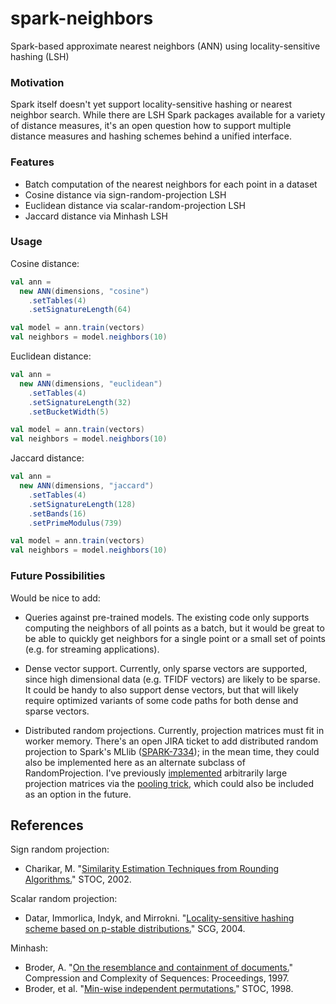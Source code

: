 # spark-neighbors

Spark-based approximate nearest neighbors (ANN) using locality-sensitive hashing (LSH)

### Motivation

Spark itself doesn't yet support locality-sensitive hashing or nearest neighbor search. While there are LSH Spark packages available for a variety of distance measures, it's an open question how to support multiple distance measures and hashing schemes behind a unified interface.

### Features
- Batch computation of the nearest neighbors for each point in a dataset
- Cosine distance via sign-random-projection LSH
- Euclidean distance via scalar-random-projection LSH
- Jaccard distance via Minhash LSH

### Usage

Cosine distance:

```scala
val ann =
  new ANN(dimensions, "cosine")
    .setTables(4)
    .setSignatureLength(64)

val model = ann.train(vectors)
val neighbors = model.neighbors(10)
```

Euclidean distance:
```scala
val ann =
  new ANN(dimensions, "euclidean")
    .setTables(4)
    .setSignatureLength(32)
    .setBucketWidth(5)

val model = ann.train(vectors)
val neighbors = model.neighbors(10)
```

Jaccard distance:
```scala
val ann =
  new ANN(dimensions, "jaccard")
    .setTables(4)
    .setSignatureLength(128)
    .setBands(16)
    .setPrimeModulus(739)

val model = ann.train(vectors)
val neighbors = model.neighbors(10)
```

### Future Possibilities

Would be nice to add:

- Queries against pre-trained models. The existing code only supports computing the neighbors of all points as a batch, but it would be great to be able to quickly get neighbors for a single point or a small set of points (e.g. for streaming applications).

- Dense vector support. Currently, only sparse vectors are supported, since high dimensional data (e.g. TFIDF vectors) are likely to be sparse. It could be handy to also support dense vectors, but that will likely require optimized variants of some code paths for both dense and sparse vectors.

- Distributed random projections. Currently, projection matrices must fit in worker memory. There's an open JIRA ticket to add distributed random projection to Spark's MLlib ([SPARK-7334](https://issues.apache.org/jira/browse/SPARK-7334)); in the mean time, they could also be implemented here as an alternate subclass of RandomProjection. I've previously [implemented](https://github.com/karlhigley/lexrank-summarizer/blob/master/src/main/scala/io/github/karlhigley/lexrank/SignRandomProjectionLSH.scala) arbitrarily large projection matrices via the [pooling trick](http://personal.denison.edu/~lalla/papers/online-lsh.pdf), which could also be included as an option in the future.

## References

Sign random projection:
- Charikar, M. "[Similarity Estimation Techniques from Rounding Algorithms.](http://www.cs.princeton.edu/courses/archive/spr04/cos598B/bib/CharikarEstim.pdf)" STOC, 2002.

Scalar random projection:
- Datar, Immorlica, Indyk, and Mirrokni. "[Locality-sensitive hashing scheme based on p-stable distributions.](http://www.cs.princeton.edu/courses/archive/spr05/cos598E/bib/p253-datar.pdf)" SCG, 2004.

Minhash:
- Broder, A. "[On the resemblance and containment of documents.](http://www.cs.princeton.edu/courses/archive/spr05/cos598E/bib/broder97resemblance.pdf)" Compression and Complexity of Sequences: Proceedings, 1997.
- Broder, et al. "[Min-wise independent permutations.](http://www.cs.princeton.edu/courses/archive/spring04/cos598B/bib/BroderCFM-minwise.pdf)" STOC, 1998.
